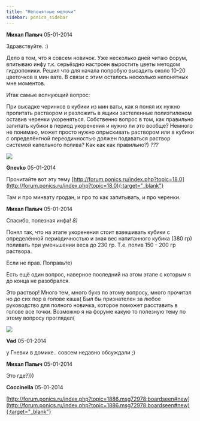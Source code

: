 ```yaml
---
title: "Непонятные мелочи"
sidebar: ponics_sidebar
---
```


**Михал Палыч** 05-01-2014

Здравствуйте. :)

Дело в том, что я совсем новичок. Уже несколько дней читаю форум, впитываю инфу т.к. серьёздно настроен выростить цветы методом гидропоники. Решил что для начала попробую высадить около 10-20 цветочков в мин вате. В связи с этим осталось несколько непонятных мне моментов. 

Итак самые волнующий вопрос: 

При высадке черинков в кубики из мин ваты, как я понял их нужно пропитать раствором и разложить в ящики застеленные полиэтиленом оставив черенки укореняться. Собственно вопрос в том, как правильно запитать кубики в период укоренения и нужно ли это вообще? Немного не понимаю, может просто нужно опрыскивать раствором или в кубики с определёнгной переодичностью должен подаваться раствор системой капельного полива? Как как как правильно?) *???*

![](http://growbox-spb.ru/files/products/Субстрат%20минеральная%20вата%20(кубик)%20100x100x65%20мм..200x200.jpg?fc73abd9402abb84a5a5a8f2dc19a2bb)


**Gnevko** 05-01-2014

Прочитайте вот эту тему [http://forum.ponics.ru/index.php?topic=18.0](http://forum.ponics.ru/index.php?topic=18.0){:target="_blank"}

Там и про минвату гродан, и про то как запитывать, и про черенки.


**Михал Палыч** 05-01-2014

Спасибо, полезная инфа! *8)*

Понял так, что на этапе укоренения стоит взвешивать кубики с определённой периодичностью и зная вес напитанного кубика (380 гр) поливать при уменьшении веса до 230 гр. Т.е. полив 150 - 200 гр раствора.

Если не прав. Поправьте)

Есть ещё один вопрос, наверное последний на этом этапе с которым я до конца не разобрался. 

Это раствор! Много тем, много букв по этому вопросу, много прочитал но до сих пор в голове каша( Был бы признателен за любое руководство для полного новичка, которое поможет расставить в голове все точки. Возможно я на форуме какую то полезную тему по этому вопросу проглядел( 

![](https://encrypted-tbn1.gstatic.com/images?q=tbn:ANd9GcRWxf_vh2YEytvIqcj94PMgVho7iKUEYdcwVMZtHUFtOFaiXDcqhw)


**Vad** 05-01-2014

у Гневки в домике.. совсем недавно обсуждали ;)


**Михал Палыч** 05-01-2014

Это где?)))


**Coccinella** 05-01-2014

[http://forum.ponics.ru/index.php?topic=1886.msg72978;boardseen#new](http://forum.ponics.ru/index.php?topic=1886.msg72978;boardseen#new){:target="_blank"}


